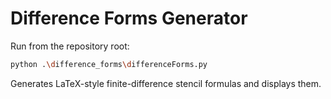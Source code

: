 # Difference Forms Generator

Run from the repository root:

```bash
python .\difference_forms\differenceForms.py
```

Generates LaTeX-style finite-difference stencil formulas and displays them.
